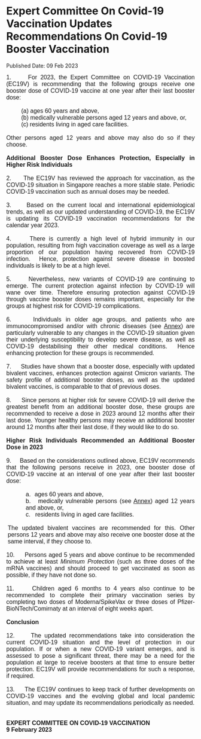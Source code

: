 <html>
    <meta http-equiv="Content-Type" content="text/html; charset=utf-8"/>
    <meta charset="utf-8"/>
    <title>Expert Committee On Covid-19 Vaccination Updates Recommendations On Covid-19 Booster Vaccination</title>
    <body><h1>Expert Committee On Covid-19 Vaccination Updates Recommendations On Covid-19 Booster Vaccination</h1>
    <p>Published Date: 09 Feb 2023</p> <p style="margin: 0cm; font-size: 11pt; font-family: Calibri, sans-serif; text-align: justify; line-height: normal;"><span style="font-family: Arial;"><span style="font-size: 12pt;">1.&nbsp; &nbsp; &nbsp;</span><span style="font-size: 12pt;">For 2023, the Expert Committee on COVID-19 Vaccination (EC19V) is recommending that the following groups receive one booster dose of COVID-19 vaccine at one year after their last booster dose:</span></span></p><p style="margin: 0cm; font-size: 11pt; font-family: Calibri, sans-serif; text-align: justify; line-height: normal;"><span style="font-family: Arial;"><span style="font-size: 12pt;">&nbsp;</span></span></p><p style="margin: 0cm 0cm 0cm 40px; font-size: 11pt; font-family: Calibri, sans-serif; text-align: justify; line-height: normal;"><span style="font-family: Arial;"><span style="font-size: 12pt;">(a) ages 60 years and above,</span></span></p><p style="margin: 0cm 0cm 0cm 40px; font-size: 11pt; font-family: Calibri, sans-serif; text-align: justify; line-height: normal;"><span style="font-family: Arial;"><span style="font-size: 12pt;">(b) medically vulnerable persons aged 12 years and above, or,<br></span></span><span style="font-size: 12pt; font-family: Arial;">(c) residents living in aged care facilities.</span></p><p style="margin: 0cm; font-size: 11pt; font-family: Calibri, sans-serif; text-align: justify; line-height: normal;"><span style="font-family: Arial;"><span style="font-size: 12pt;">&nbsp;</span></span></p><p style="margin: 0cm; font-size: 11pt; font-family: Calibri, sans-serif; text-align: justify; line-height: normal;"><span style="font-family: Arial;"><span style="font-size: 12pt;">Other persons aged 12 years and above may also do so if they choose.</span></span></p><p style="margin: 0cm; font-size: 11pt; font-family: Calibri, sans-serif; text-align: justify; line-height: normal;"><span style="font-family: Arial;"><strong><span style="font-size: 12pt;">&nbsp;</span></strong></span></p><p style="margin: 0cm; font-size: 11pt; font-family: Calibri, sans-serif; text-align: justify; line-height: normal;"><span style="font-family: Arial;"><strong><span style="font-size: 12pt;">Additional Booster Dose Enhances Protection, Especially in Higher Risk Individuals</span></strong></span></p><p style="margin: 0cm; font-size: 11pt; font-family: Calibri, sans-serif; text-align: justify; line-height: normal;"><span style="font-family: Arial;"><strong><span style="font-size: 12pt;">&nbsp;</span></strong></span></p><p style="margin: 0cm; font-size: 11pt; font-family: Calibri, sans-serif; text-align: justify; line-height: normal;"><span style="font-family: Arial;"><span style="font-size: 12pt;">2.&nbsp; &nbsp; &nbsp;</span><span style="font-size: 12pt;">The EC19V has reviewed the approach for vaccination, as the COVID-19 situation in Singapore reaches a more stable state. Periodic COVID-19 vaccination such as annual doses may be needed.</span></span></p><p style="margin: 0cm; font-size: 11pt; font-family: Calibri, sans-serif; text-align: justify; line-height: normal;"><span style="font-family: Arial;"><span style="font-size: 12pt;">&nbsp;</span></span></p><p style="margin: 0cm; font-size: 11pt; font-family: Calibri, sans-serif; text-align: justify; line-height: normal;"><span style="font-family: Arial;"><span style="font-size: 12pt;">3.&nbsp; &nbsp; &nbsp;</span><span style="font-size: 12pt;">Based on the current local and international epidemiological trends, as well as our updated understanding of COVID-19, the EC19V is updating its COVID-19 vaccination recommendations for the calendar year 2023.</span></span></p><p style="margin: 0cm; font-size: 11pt; font-family: Calibri, sans-serif; text-align: justify; line-height: normal;"><span style="font-family: Arial;"><strong><span style="font-size: 12pt;">&nbsp;</span></strong></span></p><p style="margin: 0cm; font-size: 11pt; font-family: Calibri, sans-serif; text-align: justify; line-height: normal;"><span style="font-family: Arial;"><span style="font-size: 12pt;">4.&nbsp; &nbsp; &nbsp;</span><span style="font-size: 12pt;">There is currently a high level of hybrid immunity in our population, resulting from high vaccination coverage as well as a large proportion of our population having recovered from COVID-19 infection. &nbsp;Hence, protection against severe disease in boosted individuals is likely to be at a high level.</span></span></p><p style="margin: 0cm; font-size: 11pt; font-family: Calibri, sans-serif; text-align: justify; line-height: normal;"><span style="font-family: Arial;"><span style="font-size: 12pt;">&nbsp;</span></span></p><p style="margin: 0cm; font-size: 11pt; font-family: Calibri, sans-serif; text-align: justify; line-height: normal;"><span style="font-family: Arial;"><span style="font-size: 16px;">5.&nbsp; &nbsp; &nbsp;Nevertheless, new variants of COVID-19 are continuing to emerge. The current protection against infection by COVID-19 will wane over time. Therefore ensuring protection against COVID-19 through vaccine booster doses remains important, especially for the groups at highest risk for COVID-19 complications.</span></span></p><p style="margin: 0cm; font-size: 11pt; font-family: Calibri, sans-serif; text-align: justify; line-height: normal;"><span style="font-family: Arial;"><span style="font-size: 12pt;">&nbsp;</span></span></p><p style="margin: 0cm; font-size: 11pt; font-family: Calibri, sans-serif; text-align: justify; line-height: normal;"><span style="font-family: Arial;"><span style="font-size: 12pt;">6.&nbsp; &nbsp; &nbsp;Individuals in older age groups, and patients who are immunocompromised and/or with chronic diseases (see <u><a href="/docs/librariesprovider5/default-document-library/annex9118b57b0df0497dab7b2a9cc80031ba.pdf?sfvrsn=b6e8fcbc_0" title="Annex">Annex</a></u>) are particularly vulnerable to any changes in the COVID-19 situation given their underlying susceptibility to develop severe disease, as well as COVID-19 destabilising their other medical conditions.&nbsp; Hence enhancing protection for these groups is recommended.</span></span></p><p style="margin: 0cm; font-size: 11pt; font-family: Calibri, sans-serif; text-align: justify; line-height: normal;"><span style="font-family: Arial;"><span style="font-size: 12pt;">&nbsp;</span></span></p><p style="margin: 0cm; font-size: 11pt; font-family: Calibri, sans-serif; text-align: justify; line-height: normal;"><span style="font-family: Arial;"><span style="font-size: 12pt;">7.&nbsp; &nbsp; &nbsp;</span><span style="font-size: 12pt;">Studies have shown that a booster dose, especially with updated bivalent vaccines, enhances protection against Omicron variants. The safety profile of additional booster doses, as well as the updated bivalent vaccines, is comparable to that of previous doses.</span></span></p><p style="margin: 0cm; font-size: 11pt; font-family: Calibri, sans-serif; text-align: justify; line-height: normal;"><span style="font-family: Arial;"><span style="font-size: 12pt;">&nbsp;</span></span></p><p style="margin: 0cm; font-size: 11pt; font-family: Calibri, sans-serif; text-align: justify; line-height: normal;"><span style="font-family: Arial;"><span style="font-size: 12pt;">8.&nbsp; &nbsp; &nbsp;</span><span style="font-size: 12pt;">Since persons at higher risk for severe COVID-19 will derive the greatest benefit from an additional booster dose, these groups are recommended to receive a dose in 2023 around 12 months after their last dose. Younger healthy persons may receive an additional booster around 12 months after their last dose, if they would like to do so.<br></span></span></p><p style="margin: 0cm; font-size: 11pt; font-family: Calibri, sans-serif; text-align: justify; line-height: normal;"><span style="font-family: Arial;"><strong><span style="font-size: 12pt;"><br>Higher Risk Individuals Recommended an Additional Booster Dose in 2023</span></strong></span></p><p style="margin: 0cm; font-size: 11pt; font-family: Calibri, sans-serif; text-align: justify; line-height: normal;"><span style="font-family: Arial;"><strong><span style="font-size: 12pt;">&nbsp;</span></strong></span></p><p style="margin: 0cm; font-size: 11pt; font-family: Calibri, sans-serif; text-align: justify; line-height: normal;"><span style="font-family: Arial;"><span style="font-size: 12pt;">9.&nbsp; &nbsp; &nbsp;</span><span style="font-size: 12pt;">Based on the considerations outlined above, EC19V recommends that the following persons receive in 2023, one booster dose of COVID-19 vaccine at<span> an interval of one year after their last booster dose:</span></span></span></p><p style="margin: 0cm; font-size: 11pt; font-family: Calibri, sans-serif; text-align: justify; line-height: normal;"><span style="font-family: Arial;"><span style="font-size: 12pt;">&nbsp;</span></span></p><p style="margin: 0cm 0cm 0cm 39pt; font-size: 11pt; font-family: Calibri, sans-serif; text-align: justify; line-height: normal;"><span style="font-family: Arial;"><span style="font-size: 12pt;">a.<span style="font-size: 7pt; font-stretch: normal; line-height: normal;">&nbsp;&nbsp;&nbsp; </span></span><span style="font-size: 12pt;">ages 60 years and above,</span></span></p><p style="margin: 0cm 0cm 0cm 39pt; font-size: 11pt; font-family: Calibri, sans-serif; text-align: justify; line-height: normal;"><span style="font-family: Arial;"><span style="font-size: 12pt;">b.<span style="font-size: 7pt; font-stretch: normal; line-height: normal;">&nbsp;&nbsp;&nbsp; </span></span><span style="font-size: 12pt;">medically vulnerable persons (see <u><a href="/docs/librariesprovider5/default-document-library/annex9118b57b0df0497dab7b2a9cc80031ba.pdf?sfvrsn=b6e8fcbc_0" title="Annex">Annex</a></u>) aged 12 years and above, or,</span></span></p><p style="margin: 0cm 0cm 0cm 39pt; font-size: 11pt; font-family: Calibri, sans-serif; text-align: justify; line-height: normal;"><span style="font-family: Arial;"><span style="font-size: 12pt;">c.<span style="font-size: 7pt; font-stretch: normal; line-height: normal;">&nbsp;&nbsp;&nbsp;&nbsp; </span></span><span style="font-size: 12pt;">residents living in aged care facilities.</span></span></p><p style="margin: 0cm 0cm 0cm 39pt; font-size: 11pt; font-family: Calibri, sans-serif; text-align: justify; line-height: normal;"><span style="font-family: Arial;"><span style="font-size: 12pt;">&nbsp;</span></span></p><p style="margin: 0cm 0cm 0cm 3pt; font-size: 11pt; font-family: Calibri, sans-serif; text-align: justify; line-height: normal;"><span style="font-family: Arial;"><span style="font-size: 12pt;">The updated bivalent vaccines are recommended for this. Other </span><span style="font-size: 12pt;">persons 12 years and above may also receive one booster dose at the same interval, if they choose to.</span></span></p><p style="margin: 0cm; font-size: 11pt; font-family: Calibri, sans-serif; text-align: justify; line-height: normal;"><span style="font-family: Arial;"><span style="font-size: 12pt;">&nbsp;</span></span></p><p style="margin: 0cm; font-size: 11pt; font-family: Calibri, sans-serif; text-align: justify; line-height: normal;"><span style="font-family: Arial;"><span style="font-size: 12pt;">10.&nbsp; &nbsp; &nbsp;</span><span style="font-size: 12pt;">Persons aged 5 years and above continue to be recommended to achieve at least <em>Minimum Protection</em> (such as three doses of the mRNA vaccines) and should proceed to get vaccinated as soon as possible, if they have not done so.</span></span></p><p style="margin: 0cm; font-size: 11pt; font-family: Calibri, sans-serif; text-align: justify; line-height: normal;"><span style="font-family: Arial;"><span style="font-size: 12pt;">&nbsp;</span></span></p><p style="margin: 0cm; font-size: 11pt; font-family: Calibri, sans-serif; text-align: justify; line-height: normal;"><span style="font-family: Arial;"><span style="font-size: 12pt;">11.&nbsp; &nbsp; &nbsp;</span><span style="font-size: 12pt;">Children aged 6 months to 4 years also continue to be recommended to complete their primary vaccination series by completing two doses of Moderna/SpikeVax or three doses of Pfizer-BioNTech/Comirnaty at an interval of eight weeks apart.</span></span></p><p style="margin: 0cm; font-size: 11pt; font-family: Calibri, sans-serif; text-align: justify; line-height: normal;"><span style="font-family: Arial;"><span style="font-size: 12pt;">&nbsp;</span></span></p><p style="margin: 0cm; font-size: 11pt; font-family: Calibri, sans-serif; text-align: justify; line-height: normal;"><span style="font-family: Arial;"><strong><span style="font-size: 12pt;">Conclusion</span></strong></span></p><p style="margin: 0cm; font-size: 11pt; font-family: Calibri, sans-serif; text-align: justify; line-height: normal;"><span style="font-family: Arial;"><strong><span style="font-size: 12pt;">&nbsp;</span></strong></span></p><p style="margin: 0cm; font-size: 11pt; font-family: Calibri, sans-serif; text-align: justify; line-height: normal;"><span style="font-family: Arial;"><span style="font-size: 12pt;">12.&nbsp; &nbsp; &nbsp;</span><span style="font-size: 12pt;">The updated recommendations take into consideration the current COVID-19 situation and the level of protection in our population. If or when a new COVID-19 variant emerges, and is assessed to pose a significant threat, there may be a need for the population at large to receive boosters at that time to ensure better protection. EC19V will provide recommendations for such a response, if required.</span></span></p><p style="margin: 0cm; font-size: 11pt; font-family: Calibri, sans-serif; text-align: justify; line-height: normal;"><span style="font-family: Arial;"><span style="font-size: 12pt;">&nbsp;</span></span></p><p style="margin: 0cm; font-size: 11pt; font-family: Calibri, sans-serif; text-align: justify; line-height: normal;"><span style="font-family: Arial;"><span style="font-size: 12pt;">13.&nbsp; &nbsp; &nbsp;</span><span style="font-size: 12pt;">The EC19V continues to keep track of further developments on COVID-19 vaccines and the evolving global and local pandemic situation, and may update<span> its recommendations periodically as needed.</span></span></span></p><p style="margin: 0cm; font-size: 11pt; font-family: Calibri, sans-serif; line-height: normal;"><span style="font-size: 12pt; font-family: Arial;">&nbsp;</span></p><p style="margin: 0cm; font-size: 11pt; font-family: Calibri, sans-serif; line-height: normal;"><span style="font-size: 12pt; font-family: Arial, sans-serif;">&nbsp;</span></p><p style="margin: 0cm; font-size: 11pt; font-family: Calibri, sans-serif; line-height: normal;"><strong><span style="font-size: 12pt; font-family: Arial;">EXPERT COMMITTEE ON COVID-19 VACCINATION</span></strong></p><p style="margin: 0cm; font-size: 11pt; font-family: Calibri, sans-serif; line-height: normal;"><strong><span style="font-size: 12pt; font-family: Arial;">9 February 2023</span></strong></p></body>
</html>